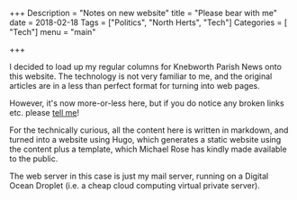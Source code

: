+++
Description = "Notes on new website"
title = "Please bear with me"
date = 2018-02-18
Tags = ["Politics", "North Herts", "Tech"]
Categories = [ "Tech"]
menu = "main"

+++

I decided to load up my regular columns for Knebworth Parish News onto this website. The technology is not very familiar to me, and the original articles are in a less than perfect format for turning into web pages.

However, it's now more-or-less here, but if you do notice any broken links etc. please [tell me](mailto:steve@stevehemingway.com)!

For the technically curious, all the content here is written in markdown, and turned into a website using Hugo, which generates a static website using the content plus a template, which Michael Rose has kindly made available to the public.

The web server in this case is just my mail server, running on a Digital Ocean Droplet (i.e. a cheap cloud computing virtual private server). 
